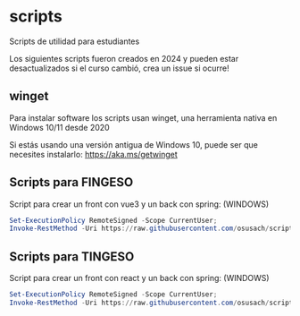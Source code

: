 # scripts

Scripts de utilidad para estudiantes

Los siguientes scripts fueron creados en 2024 y pueden estar desactualizados si el curso cambió, crea un issue si ocurre!

## winget

Para instalar software los scripts usan winget, una herramienta nativa en Windows 10/11 desde 2020

Si estás usando una versión antigua de Windows 10, puede ser que necesites instalarlo: https://aka.ms/getwinget

## Scripts para FINGESO

Script para crear un front con vue3 y un back con spring: (WINDOWS)

```powershell
Set-ExecutionPolicy RemoteSigned -Scope CurrentUser;
Invoke-RestMethod -Uri https://raw.githubusercontent.com/osusach/scripts/main/fingeso-1.ps1 | Invoke-Expression

```

## Scripts para TINGESO

Script para crear un front con react y un back con spring: (WINDOWS)

```powershell
Set-ExecutionPolicy RemoteSigned -Scope CurrentUser;
Invoke-RestMethod -Uri https://raw.githubusercontent.com/osusach/scripts/main/tingeso-1.ps1 | Invoke-Expression

```
